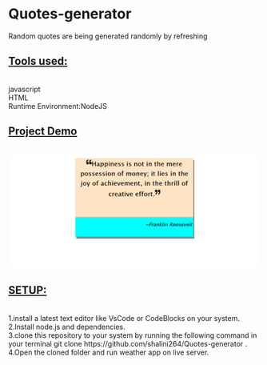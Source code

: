 # Quotes-generator
Random quotes are being generated randomly by refreshing 
<br />
<h2><u><b>Tools used:</b></u></h2> <br />
javascript <br />
HTML <br />
Runtime Environment:NodeJS<br />
<h2><b><u>Project Demo</b></u></h2></br>
<img src="https://github.com/shalini264/Quotes-generator/blob/main/pic.png"><br />
<h2><u><b>SETUP:</b></u></h2> <br />
1.install a latest text editor like VsCode or CodeBlocks on your system.<br />
2.Install node.js and dependencies.<br />
3.clone this repository to your system by running the following command in your terminal
git clone https://github.com/shalini264/Quotes-generator .<br/>
4.Open the cloned folder and run weather app on live server.
